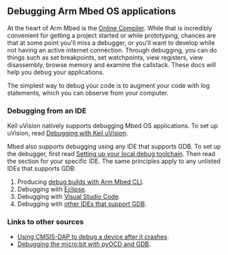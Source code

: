 ## Debugging Arm Mbed OS applications

At the heart of Arm Mbed is the [Online Compiler](/docs/development/tools/arm-online-compiler.html). While that is incredibly convenient for getting a project started or while prototyping, chances are that at some point you'll miss a debugger, or you'll want to develop while not having an active internet connection. Through debugging, you can do things such as set breakpoints, set watchpoints, view registers, view disassembly, browse memory and examine the callstack. These docs will help you debug your applications.

The simplest way to debug your code is to augment your code with log statements, which you can observe from your computer.

### Debugging from an IDE

Keil uVision natively supports debugging Mbed OS applications. To set up uVision, read [Debugging with Keil uVision](/docs/development/tutorials/keil-uvision.html).

Mbed also supports debugging using any IDE that supports GDB. To set up the debugger, first read [Setting up your local debug toolchain](/docs/development/tools/setting-up-a-local-debug-toolchain.html). Then read the section for your specific IDE. The same principles apply to any unlisted IDEs that supports GDB:

1. Producing [debug builds with Arm Mbed CLI](/docs/development/tools/debug-builds-cli.html).
1. Debugging with [Eclipse](/docs/development/tutorials/eclipse.html).
1. Debugging with [Visual Studio Code](/docs/development/tutorials/visual-studio-code.html).
1. Debugging with [other IDEs that support GDB](/docs/development/tools/debugging.html).

### Links to other sources

- [Using CMSIS-DAP to debug a device after it crashes](https://os.mbed.com/blog/entry/Post-mortem-debugging-with-ARM-mbed/).
- [Debugging the micro:bit with pyOCD and GDB](/docs/development/tutorials/debug-microbit.html).
